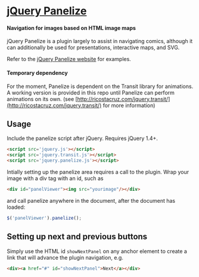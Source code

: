# [jQuery Panelize](http://russellbits.com/jquery.panelize)
#### Navigation for images based on HTML image maps

jQuery Panelize is a plugin largely to assist in navigating comics, although it can additionally be used for presentations, interactive maps, and SVG.

Refer to the [jQuery Panelize website](http://russellbits.com/jquery.panelize) for 
examples.

#### Temporary dependency
For the moment, Panelize is dependent on the Transit library for animations. A working version is provided in this repo until Panelize can perform animations on its own. (see [http://ricostacruz.com/jquery.transit/](http://ricostacruz.com/jquery.transit/) for more information)

Usage
-----

Include the panelize script after jQuery. Requires jQuery 1.4+.

``` html
<script src='jquery.js'></script>
<script src='jquery.transit.js'></script>
<script src='jquery.panelize.js'></script>
```
Intially setting up the panelize area requires a call to the plugin. Wrap your image with a div tag with an id, such as

```html
<div id="panelViewer"><img src="yourimage"/></div>
```

and call panelize anywhere in the document, after the document has loaded:

```javascript
$('panelViewer').panelize();
```

Setting up next and previous buttons
---------------
Simply use the HTML id `showNextPanel` on any anchor element to create a link that will advance the plugin navigation, e.g.

```html
<div><a href="#" id="showNextPanel">Next</a></div>
```
